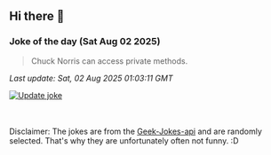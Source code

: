 ## Hi there 👋

### Joke of the day (Sat Aug 02 2025)
<!-- joke -->
>Chuck Norris can access private methods.
<!-- /joke -->

*Last update: Sat, 02 Aug 2025 01:03:11 GMT*

[![Update joke](https://github.com/nclskfm/nclskfm/actions/workflows/joke.yml/badge.svg)](https://github.com/nclskfm/nclskfm/actions/workflows/joke.yml)

<br><br>
Disclaimer: The jokes are from the [Geek-Jokes-api](https://github.com/sameerkumar18/geek-joke-api) and are randomly selected. That's why they are unfortunately often not funny. :D
